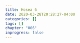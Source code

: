 ```yaml
---
title: Hosea 6
date: 2020-03-28T20:28:27-04:00
categories: []
tags: []
chapter: "006"
inprogress: false
---
```


